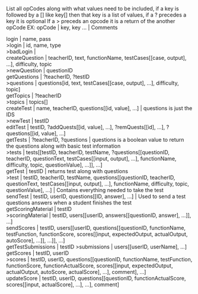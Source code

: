 List all opCodes along with what values need to be included, if a key is followed by a [] like key[] then that key is a list of values, if a ? precedes a key it is optional
If a > preceds an opcode it is a return of the another opCode
EX: opCode | key, key ... | Comments

login | name, pass<br/>
\>login | id, name, type<br/>
\>badLogin |<br/>
createQuestion | teacherID, text, functionName, testCases[[case, output], ...], difficulty, topic<br/>
\>newQuestion | questionID<br/>
getQuestions | ?teacherID, ?testID<br/>
\>questions | questions[id, text, testCases[[case, output], ...], difficulty, topic]<br/>
getTopics | ?teacherID<br/>
\>topics | topics[]<br/>
createTest | name, teacherID, questions[[id, value], ...] | questions is just the IDS<br/>
\>newTest | testID<br/>
editTest | testID, ?addQuests[[id, value], ...], ?remQuests[[id], ...], ?questions[[id, value], ...]<br/>
getTests | ?teacherID, ?questions | questions is a boolean value to return the questions along with basic test information<br/>
\>tests | tests[[testID, teacherID, testName, ?questions[[questionID, teacherID, questionText, testCases[[input, output], ...], functionName, difficulty, topic, questionValue], ...]], ...]<br/>
getTest | testID | returns test along with questions<br/>
\>test | testID, teacherID, testName, questions[[questionID, teacherID, questionText, testCases[[input, output], ...], functionName, difficulty, topic, questionValue], ...] | Contains everything needed to take the test<br/>
sendTest | testID, userID, questions[[ID, answer], ...] | Used to send a test questions answers when a student finishes the test<br/>
getScoringMaterial | testID<br/>
\>scoringMaterial | testID, users[[userID, answers[[questionID, answer], ...]], ...]<br/>
sendScores | testID, users[[userID, questions[[questionID, functionName, testFunction, functionScore, scores[[input, expectedOutput, actualOutput, autoScore], ...]], ...]], ...]<br/>
getTestSubmissions | testID
\>submissions | users[[userID, userName], ...]
getScores | testID, userID<br/>
\>scores | testID, userID, questions[[questionID, functionName, testFunction, functionScore, functionActualScore, scores[[input, expectedOutput, actualOutput, autoScore, actualScore], ...], comment], ...]<br/>
updateScore | testID, userID, questions[[questionID, functionActualScore, scores[[input, actualScore], ...], ...], comment]<br/>
